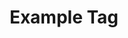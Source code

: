 ---
title: "Example Tag"
description: "This is an example tag"
slug: "example-tag"
image: "hutomo-abrianto-l2jk-uxb1BY-unsplash.jpg"
style:
    background: "#2a9d8f"
    color: "#fff"
---